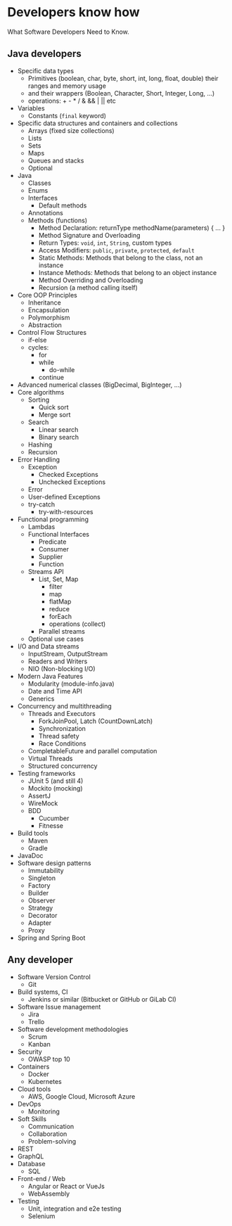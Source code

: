 # Developers know how

What Software Developers Need to Know.

## Java developers

* Specific data types
    * Primitives (boolean, char, byte, short, int, long, float, double) their ranges and memory usage
    * and their wrappers (Boolean, Character, Short, Integer, Long, ...)
    * operations: + - * / & && | || etc
* Variables
    * Constants (`final` keyword)
* Specific data structures and containers and collections
    * Arrays (fixed size collections)
    * Lists
    * Sets
    * Maps
    * Queues and stacks
    * Optional
* Java
    * Classes
    * Enums
    * Interfaces
        * Default methods
    * Annotations
    * Methods (functions)
        * Method Declaration: returnType methodName(parameters) { ... }
        * Method Signature and Overloading
        * Return Types: `void`, `int`, `String`, custom types
        * Access Modifiers: `public`, `private`, `protected`, `default`
        * Static Methods: Methods that belong to the class, not an instance
        * Instance Methods: Methods that belong to an object instance
        * Method Overriding and Overloading
        * Recursion (a method calling itself)
* Core OOP Principles
    * Inheritance
    * Encapsulation
    * Polymorphism
    * Abstraction
* Control Flow Structures
    * if-else
    * cycles:
        * for
        * while
            * do-while
        * continue
* Advanced numerical classes (BigDecimal, BigInteger, ...)
* Core algorithms
    * Sorting
        * Quick sort
        * Merge sort
    * Search
        * Linear search
        * Binary search
    * Hashing
    * Recursion
* Error Handling
    * Exception
        * Checked Exceptions
        * Unchecked Exceptions
    * Error
    * User-defined Exceptions
    * try-catch
        * try-with-resources
* Functional programming
    * Lambdas
    * Functional Interfaces
        * Predicate
        * Consumer
        * Supplier
        * Function
    * Streams API
        * List, Set, Map
            * filter
            * map
            * flatMap
            * reduce
            * forEach
            * operations (collect)
        * Parallel streams
    * Optional use cases
* I/O and Data streams
    * InputStream, OutputStream
    * Readers and Writers
    * NIO (Non-blocking I/O)
* Modern Java Features
    * Modularity (module-info.java)
    * Date and Time API
    * Generics
* Concurrency and multithreading
    * Threads and Executors
        * ForkJoinPool, Latch (CountDownLatch)
        * Synchronization
        * Thread safety
        * Race Conditions
    * CompletableFuture and parallel computation
    * Virtual Threads
    * Structured concurrency
* Testing frameworks
    * JUnit 5 (and still 4)
    * Mockito (mocking)
    * AssertJ
    * WireMock
    * BDD
        * Cucumber
        * Fitnesse
* Build tools
    * Maven
    * Gradle
* JavaDoc
* Software design patterns
    * Immutability
    * Singleton
    * Factory
    * Builder
    * Observer
    * Strategy
    * Decorator
    * Adapter
    * Proxy
* Spring and Spring Boot

## Any developer

* Software Version Control
    * Git
* Build systems, CI
    * Jenkins or similar (Bitbucket or GitHub or GiLab CI)
* Software Issue management
    * Jira
    * Trello
* Software development methodologies
    * Scrum
    * Kanban
* Security
    * OWASP top 10
* Containers
    * Docker
    * Kubernetes
* Cloud tools
    * AWS, Google Cloud, Microsoft Azure
* DevOps
    * Monitoring
* Soft Skills
    * Communication
    * Collaboration
    * Problem-solving
* REST
* GraphQL
* Database
    * SQL
* Front-end / Web
    * Angular or React or VueJs
    * WebAssembly
* Testing
    * Unit, integration and e2e testing
    * Selenium
